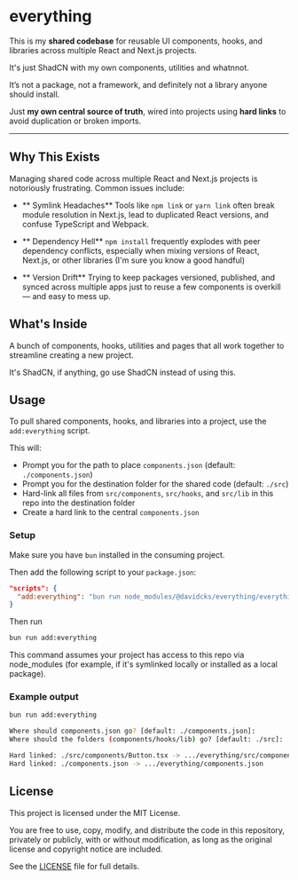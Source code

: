 # everything

This is my **shared codebase** for reusable UI components, hooks, and libraries across multiple React and Next.js projects.

It's just ShadCN with my own components, utilities and whatnnot.

It’s not a package, not a framework, and definitely not a library anyone should install.

Just **my own central source of truth**, wired into projects using **hard links** to avoid duplication or broken imports.

---

## Why This Exists

Managing shared code across multiple React and Next.js projects is notoriously frustrating. Common issues include:

- ** Symlink Headaches**
  Tools like `npm link` or `yarn link` often break module resolution in Next.js, lead to duplicated React versions, and confuse TypeScript and Webpack.

- ** Dependency Hell**
  `npm install` frequently explodes with peer dependency conflicts, especially when mixing versions of React, Next.js, or other libraries (I'm sure you know a good handful)

- ** Version Drift**
  Trying to keep packages versioned, published, and synced across multiple apps just to reuse a few components is overkill — and easy to mess up.

## What's Inside

A bunch of components, hooks, utilities and pages that all work together to streamline creating a new project.

It's ShadCN, if anything, go use ShadCN instead of using this.

## Usage

To pull shared components, hooks, and libraries into a project, use the `add:everything` script.

This will:

- Prompt you for the path to place `components.json` (default: `./components.json`)
- Prompt you for the destination folder for the shared code (default: `./src`)
- Hard-link all files from `src/components`, `src/hooks`, and `src/lib` in this repo into the destination folder
- Create a hard link to the central `components.json`

### Setup

Make sure you have `bun` installed in the consuming project.

Then add the following script to your `package.json`:

```json
"scripts": {
  "add:everything": "bun run node_modules/@davidcks/everything/everything.ts"
}
```

Then run

```bash
bun run add:everything
```

This command assumes your project has access to this repo via node_modules (for example, if it's symlinked locally or installed as a local package).

### Example output

```bash
bun run add:everything

Where should components.json go? [default: ./components.json]:
Where should the folders (components/hooks/lib) go? [default: ./src]:

Hard linked: ./src/components/Button.tsx -> .../everything/src/components/Button.tsx
Hard linked: ./components.json -> .../everything/components.json
```

## License

This project is licensed under the MIT License.

You are free to use, copy, modify, and distribute the code in this repository, privately or publicly, with or without modification, as long as the original license and copyright
notice are included.

See the [LICENSE](./LICENSE) file for full details.
